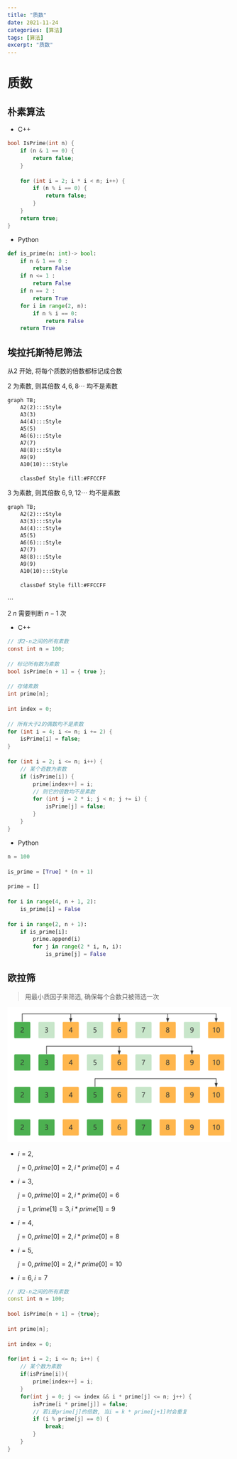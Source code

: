 ```yaml
---
title: "质数"
date: 2021-11-24
categories: [算法]
tags: [算法]
excerpt: "质数"
---
```


# 质数

## 朴素算法

- C++
  
```c++
bool IsPrime(int n) {
    if (n & 1 == 0) {
        return false;
    }

    for (int i = 2; i * i < n; i++) {
        if (n % i == 0) {
            return false;
        }
    }
    return true;
}
```

- Python

```py
def is_prime(n: int)-> bool:
    if n & 1 == 0 :
        return False
    if n <= 1 :
        return False
    if n == 2 :
        return True
    for i in range(2, n):
        if n % i == 0:
            return False
    return True
```

## 埃拉托斯特尼筛法

从$2$ 开始, 将每个质数的倍数都标记成合数

$2$ 为素数, 则其倍数 $4, 6, 8 \cdots$ 均不是素数

```mermaid
graph TB;
    A2(2):::Style
    A3(3)
    A4(4):::Style
    A5(5)
    A6(6):::Style
    A7(7)
    A8(8):::Style
    A9(9)
    A10(10):::Style

    classDef Style fill:#FFCCFF
```

$3$ 为素数, 则其倍数 $6, 9, 12 \cdots$ 均不是素数

```mermaid
graph TB;
    A2(2):::Style
    A3(3):::Style
    A4(4):::Style
    A5(5)
    A6(6):::Style
    A7(7)
    A8(8):::Style
    A9(9)
    A10(10):::Style
    
    classDef Style fill:#FFCCFF
```

$\cdots$

$2~n$ 需要判断 $n-1$ 次

- C++

```c
// 求2-n之间的所有素数
const int n = 100;

// 标记所有数为素数
bool isPrime[n + 1] = { true };

// 存储素数
int prime[n];

int index = 0;

// 所有大于2的偶数均不是素数
for (int i = 4; i <= n; i += 2) {
    isPrime[i] = false;
}

for (int i = 2; i <= n; i++) {
    // 某个奇数为素数
    if (isPrime[i]) {
        prime[index++] = i;
        // 则它的倍数均不是素数
        for (int j = 2 * i; j < n; j += i) {
            isPrime[j] = false;
        }
    }
}
```

- Python

```py
n = 100

is_prime = [True] * (n + 1)

prime = []

for i in range(4, n + 1, 2):
    is_prime[i] = False

for i in range(2, n + 1):
    if is_prime[i]:
        prime.append(i)
        for j in range(2 * i, n, i):
            is_prime[j] = False
```

## 欧拉筛

> 用最小质因子来筛选, 确保每个合数只被筛选一次

![](/Resource/Imgur/20220404_003400.jpg)

- $i = 2$,

    $j = 0, prime[0] = 2, i * prime[0] = 4$

- $i = 3$, 

    $j = 0, prime[0] = 2, i * prime[0] = 6$

    $j = 1, prime[1] = 3, i * prime[1] = 9$

- $i = 4$, 

    $j = 0, prime[0] = 2, i * prime[0] = 8$

- $i = 5$, 

    $j = 0, prime[0] = 2, i * prime[0] = 10$

- $i = 6, i = 7$

```c++
// 求2-n之间的所有素数
const int n = 100;

bool isPrime[n + 1] = {true};

int prime[n];

int index = 0;

for(int i = 2; i <= n; i++) {
    // 某个数为素数
    if(isPrime[i]){
        prime[index++] = i;
    }
    for(int j = 0; j <= index && i * prime[j] <= n; j++) {
        isPrime[i * prime[j]] = false;
        // 若i是prime[j]的倍数, 当i = k * prime[j+1]时会重复
        if (i % prime[j] == 0) {
            break;
        }
    }
}
```
